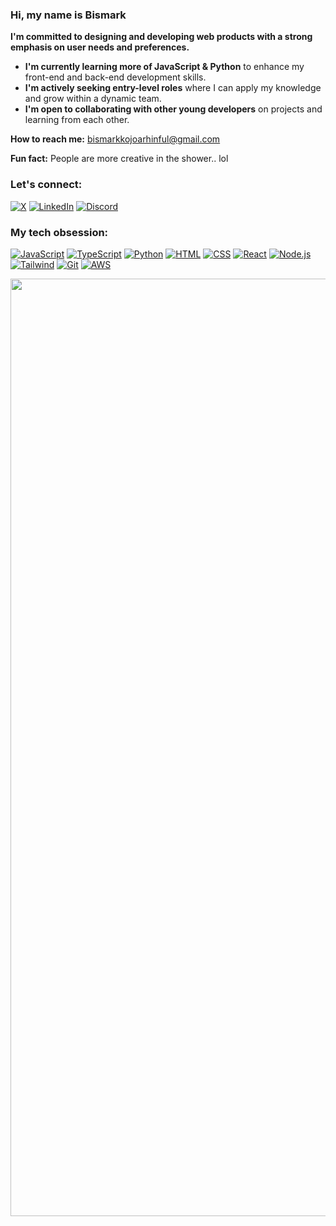 ### Hi, my name is Bismark

**I'm committed to designing and developing web products with a strong emphasis on user needs and preferences.**

* **I'm currently learning more of JavaScript & Python** to enhance my front-end and back-end development skills.
* **I'm actively seeking entry-level roles** where I can apply my knowledge and grow within a dynamic team.
* **I'm open to collaborating with other young developers** on projects and learning from each other.

**How to reach me:**
bismarkkojoarhinful@gmail.com

**Fun fact:** People are more creative in the shower.. lol
### Let's connect:
[![X](https://img.shields.io/badge/X-%23000000.svg?logo=X&logoColor=white)](https://x.com/bismarkarhinn/)
[![LinkedIn](https://custom-icon-badges.demolab.com/badge/LinkedIn-0A66C2?logo=linkedin-white&logoColor=fff)](https://linkedin.com/in/bismarkarhinful/)
[![Discord](https://img.shields.io/badge/Discord-%235865F2.svg?&logo=discord&logoColor=white)](https://discord.com/users/1254109814922149980)

### My tech obsession:
[![JavaScript](https://img.shields.io/badge/JavaScript-F7DF1E?logo=javascript&logoColor=000)](#)
[![TypeScript](https://img.shields.io/badge/TypeScript-3178C6?logo=typescript&logoColor=fff)](#)
[![Python](https://img.shields.io/badge/Python-3776AB?logo=python&logoColor=fff)](#)
[![HTML](https://img.shields.io/badge/HTML-%23E34F26.svg?logo=html5&logoColor=white)](#)
[![CSS](https://img.shields.io/badge/CSS-1572B6?logo=css3&logoColor=fff)](#)
[![React](https://img.shields.io/badge/React-%2320232a.svg?logo=react&logoColor=%2361DAFB)](#)
[![Node.js](https://img.shields.io/badge/Node.js-6DA55F?logo=node.js&logoColor=white)](#)
[![Tailwind](https://img.shields.io/badge/Tailwind-%2338B2AC.svg?logo=tailwind-css&logoColor=white)](#)
[![Git](https://img.shields.io/badge/Git-F05032?logo=git&logoColor=fff)](#)
[![AWS](https://img.shields.io/badge/AWS-%23232F3E.svg?logo=amazon-web-services&logoColor=white)](#)



 <img src="https://user-images.githubusercontent.com/74038190/212284100-561aa473-3905-4a80-b561-0d28506553ee.gif" width="1500">

